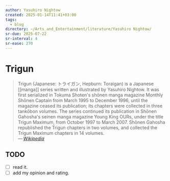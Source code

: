 ```yaml
---
author: Yasuhiro Nightow
created: 2025-01-14T11:41+03:00
tags:
  - blog
directory: ~/Arts_and_Entertainment/literature/Yasuhiro Nightow/
sr-due: 2025-07-22
sr-interval: 4
sr-ease: 270
---
```


# Trigun

> Trigun (Japanese: トライガン, Hepburn: Toraigan) is a Japanese [[manga]] series written and illustrated by Yasuhiro Nightow. It was first serialized in Tokuma Shoten's shōnen manga magazine Monthly Shōnen Captain from March 1995 to December 1996, until the magazine ceased its publication; its chapters were collected in three tankōbon volumes. The series continued its publication in Shōnen Gahosha's seinen manga magazine Young King OURs, under the title Trigun Maximum, from October 1997 to March 2007. Shōnen Gahosha republished the Trigun chapters in two volumes, and collected the Trigun Maximum chapters in 14 volumes.\
> — <cite>[Wikipedia](https://en.wikipedia.org/wiki/Trigun)</cite>

## TODO

- [ ] read it.
- [ ] add my opinion and rating.
